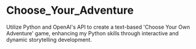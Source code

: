 # Choose_Your_Adventure
Utilize Python and OpenAI's API to create a text-based 'Choose Your Own Adventure' game, enhancing my Python skills through interactive and dynamic storytelling development.
